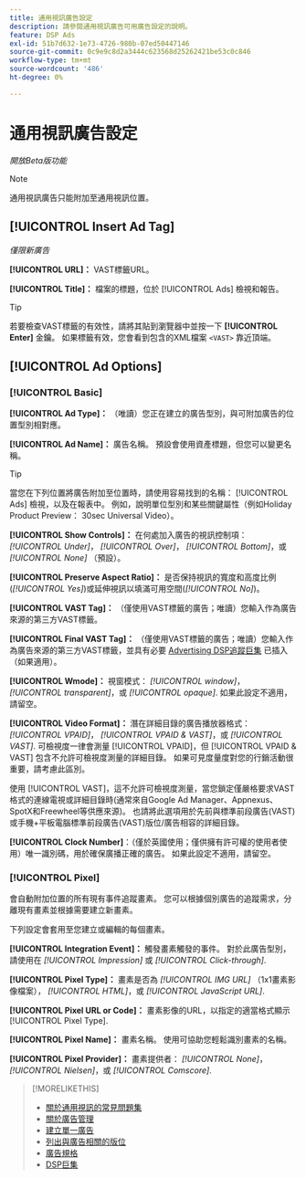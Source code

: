 ```yaml
---
title: 通用視訊廣告設定
description: 請參閱通用視訊廣告可用廣告設定的說明。
feature: DSP Ads
exl-id: 51b7d632-1e73-4726-980b-07ed50447146
source-git-commit: 0c9e9c8d2a3444c623568d25262421be53c0c846
workflow-type: tm+mt
source-wordcount: '486'
ht-degree: 0%

---
```


# 通用視訊廣告設定

*開放Beta版功能*

>[!NOTE]
>
>通用視訊廣告只能附加至通用視訊位置。

## [!UICONTROL Insert Ad Tag]

*僅限新廣告*

**[!UICONTROL URL]：** VAST標籤URL。

**[!UICONTROL Title]：** 檔案的標題，位於 [!UICONTROL Ads] 檢視和報告。

>[!TIP]
>
> 若要檢查VAST標籤的有效性，請將其貼到瀏覽器中並按一下 **[!UICONTROL Enter]** 金鑰。 如果標籤有效，您會看到包含的XML檔案 `<VAST>` 靠近頂端。

## [!UICONTROL Ad Options]

### [!UICONTROL Basic]

**[!UICONTROL Ad Type]：** （唯讀）您正在建立的廣告型別，與可附加廣告的位置型別相對應。

**[!UICONTROL Ad Name]：** 廣告名稱。 預設會使用資產標題，但您可以變更名稱。

>[!TIP]
>
> 當您在下列位置將廣告附加至位置時，請使用容易找到的名稱： [!UICONTROL Ads] 檢視，以及在報表中。 例如，說明單位型別和某些關鍵屬性（例如Holiday Product Preview： 30sec Universal Video）。

**[!UICONTROL Show Controls]：** 在何處加入廣告的視訊控制項： *[!UICONTROL Under]*， *[!UICONTROL Over]*， *[!UICONTROL Bottom]*，或 *[!UICONTROL None]* （預設）。

**[!UICONTROL Preserve Aspect Ratio]：** 是否保持視訊的寬度和高度比例(*[!UICONTROL Yes]*)或延伸視訊以填滿可用空間(*[!UICONTROL No]*)。

**[!UICONTROL VAST Tag]：** （僅使用VAST標籤的廣告；唯讀）您輸入作為廣告來源的第三方VAST標籤。

**[!UICONTROL Final VAST Tag]：** （僅使用VAST標籤的廣告；唯讀）您輸入作為廣告來源的第三方VAST標籤，並具有必要 [Advertising DSP追蹤巨集](/help/dsp/campaign-management/macros.md) 已插入（如果適用）。

**[!UICONTROL Wmode]：** 視窗模式： *[!UICONTROL window]*， *[!UICONTROL transparent]*，或 *[!UICONTROL opaque]*. 如果此設定不適用，請留空。

**[!UICONTROL Video Format]：** 潛在詳細目錄的廣告播放器格式： *[!UICONTROL VPAID]*， *[!UICONTROL VPAID & VAST]*，或 *[!UICONTROL VAST]*. 可檢視度一律會測量 [!UICONTROL VPAID]，但 [!UICONTROL VPAID & VAST] 包含不允許可檢視度測量的詳細目錄。 如果可見度量度對您的行銷活動很重要，請考慮此區別。

使用 [!UICONTROL VAST]，這不允許可檢視度測量，當您鎖定僅嚴格要求VAST格式的連線電視或詳細目錄時(通常來自Google Ad Manager、Appnexus、SpotX和Freewheel等供應來源)。 也請將此選項用於先前與標準前段廣告(VAST)或手機+平板電腦標準前段廣告(VAST)版位/廣告相容的詳細目錄。

**[!UICONTROL Clock Number]**：（僅於英國使用；僅供擁有許可權的使用者使用）唯一識別碼，用於確保廣播正確的廣告。 如果此設定不適用，請留空。

### [!UICONTROL Pixel]

會自動附加位置的所有現有事件追蹤畫素。 您可以根據個別廣告的追蹤需求，分離現有畫素並根據需要建立新畫素。

下列設定會套用至您建立或編輯的每個畫素。

**[!UICONTROL Integration Event]：** 觸發畫素觸發的事件。 對於此廣告型別，請使用在 *[!UICONTROL Impression]* 或 *[!UICONTROL Click-through]*.

**[!UICONTROL Pixel Type]：** 畫素是否為 *[!UICONTROL IMG URL]* （1x1畫素影像檔案）， *[!UICONTROL HTML]*，或 *[!UICONTROL JavaScript URL]*.

**[!UICONTROL Pixel URL or Code]：** 畫素影像的URL，以指定的適當格式顯示 [!UICONTROL Pixel Type].

**[!UICONTROL Pixel Name]：** 畫素名稱。 使用可協助您輕鬆識別畫素的名稱。

**[!UICONTROL Pixel Provider]：** 畫素提供者： *[!UICONTROL None]*， *[!UICONTROL Nielsen]*，或 *[!UICONTROL Comscore]*.

>[!MORELIKETHIS]
>
>* [關於通用視訊的常見問題集](/help/dsp/campaign-management/faq-universal-video.md)
>* [關於廣告管理](ad-about.md)
>* [建立單一廣告](ad-create.md)
>* [列出與廣告相關的版位](/help/dsp/campaign-management/ads/ad-list-placements.md)
>* [廣告規格](ad-specs.md)
>* [DSP巨集](/help/dsp/campaign-management/macros.md)

